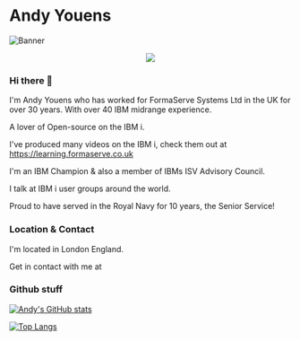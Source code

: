 # Andy Youens

![Banner](https://github.com/AndyYouens/AndyYouens/blob/master/GitHub-Profile-Cover.jpg)
 <!-- retro visitor counter -->
 <p align="center"> 
  <img src="https://profile-counter.glitch.me/AndyYouens/count.svg" />
 </p>

### Hi there 👋

I'm Andy Youens who has worked for FormaServe Systems Ltd in the UK for over 30 years.  With over 40 IBM midrange experience.

A lover of Open-source on the IBM i.

I've produced many videos on the IBM i, check them out at https://learning.formaserve.co.uk 

I'm an IBM Champion & also a member of IBMs ISV Advisory Council.

I talk at IBM i user groups around the world.

Proud to have served in the Royal Navy for 10 years, the Senior Service!

### Location & Contact
I'm located in London England.

Get in contact with me at 

### Github stuff

[![Andy's GitHub stats](https://github-readme-stats.vercel.app/api?username=AndyYouens&count_private=true
)](https://github.com/AndyYouens/github-readme-stats)

[![Top Langs](https://github-readme-stats.vercel.app/api/top-langs/?username=AndyYouens&langs_count=8)](https://github.com/AndyYouens/github-readme-stats)

<!--
**AndyYouens/AndyYouens** is a ✨ _special_ ✨ repository because its `README.md` (this file) appears on your GitHub profile.

Here are some ideas to get you started:

- 🔭 I’m currently working on ...
- 🌱 I’m currently learning ...
- 👯 I’m looking to collaborate on ...
- 🤔 I’m looking for help with ...
- 💬 Ask me about ...
- 📫 How to reach me: ...
- 😄 Pronouns: ...
- ⚡ Fun fact: ...
-->
